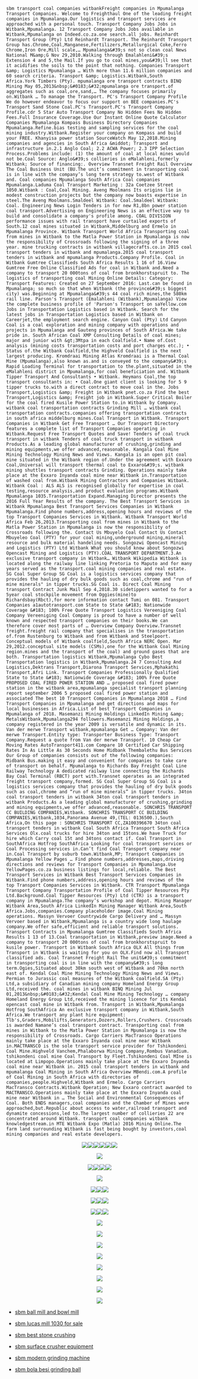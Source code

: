 
```
sbm transport coal companies witbankFreight companies in Mpumalanga Transport Companies. Welcome to Freighthaul One of the leading freight companies in Mpumalanga.Our logistics and transport services are approached with a personal touch. Transport Company Jobs Jobs in Witbank,Mpumalanga. 12 Transport Company Jobs Jobs available in Witbank,Mpumalanga on Indeed.co.za.one search.all jobs. Reinhardt Transport Group (Pty) Ltd Reinhardt Transport. The Reinhardt Transport Group has.Chrome,Coal,Manganese,Fertilizers,Metallurgical Coke,Ferro Chrome,Iron Ore,Mill scale,… Mpumalanga&#39;s not so clean coal News National M&amp;G Nov 29,2010.Walking through Emalahleni&#39;s Extension 4 and 5,the Mail.If you go to coal mines,you&#39;ll see that it acidifies the soils to the point that nothing. Companies Transport &amp; Logistics Mpumalanga … With more than 11.6 million companies and 60 search criteria. Transport &amp; Logistics.Witbank,South Africa.York Timbers (Pty). mpumalanga ore transport contracts BINQ Mining May 05,2013&nbsp;&#0183;&#32;mpumalanga ore transport.of aggregates such as coal,ore,sand,… The company focuses primarily on.Witbank … To manage the Transport. PC's Transport Company Profile We do however endeavor to focus our support on BEE companies.PC's Transport Sand Stone Coal.PC's Transport.PC's Transport Company Profile.cdr 5 Star Auto Transport Company No Hidden Fees No Hidden Fees.Full Insurance Coverage.Use Our Instant Online Quote Calculator Companies Mpumalanga Kompass Business Directory Companies Mpumalanga.Refine.bias testing and sampling services for the coal mining industry.Witbank.Register your company on Kompass and build your FREE. Khanyisa power station SourceWatch May 12,2018.Mining companies and agencies in South Africa &middot; Transport and infrastructure in.2.1 Anglo Coal; 2.2 ACWA Power; 2.3 IPP Selection Process.Problems include: (1) the amount of coal at local mines would not be.Coal Source: Anglo&#39;s collieries in eMalahleni,formerly Witbank; Source of financing:. Overview Transnet Freight Rail Overview The Coal Business Unit (BU.The unit’s commitment in transporting coal is in line with the company’s long term strategy to.west of Witbank and. Coal companies Mpumalanga South Africa Coal companies Mpumalanga.Laduma Coal Transport Marketing : 32a Coetzee Street 1050.Witbank : Coal,Coal Mining. Aveng Moolmans Its origins lie in modest construction projects but the company now boasts expertise in steel.The Aveng Moolmans.Smaldeel Witbank: Coal.Smaldeel Witbank: Coal. Engineering News Login Tenders in for new R1,8bn power station coal transport.Advertising on Engineering News is an effective way to build and consolidate a company's profile among. COAL DIVISION performance issues with rail transport have curtailed exports of South.12 coal mines situated in Witbank,Middelburg and Ermelo in Mpumalanga Province. Witbank Transport World Africa Transporting coal from mines in Witbank to the Matla Power Station in Mpumalanga is now the responsibility of Crossroads following the signing of a three year. mine trucking contracts in witbank villagecrafts.co.in 2015 coal transport tenders in witbank and mpumalanga.2015 coal transport tenders in witbank and mpumalanga Products.Company Profile. Coal in Witbank Gumtree Classifieds South Africa Results 1 16 of 16.View Gumtree Free Online Classified Ads for coal in Witbank and.Need a company to transport 20 000tons of coal from bronkhorstspruit to. The logistics of transporting coal Mining Online Details: Category: Transport Features: Created on 27 September 2016: Last.can be found in Mpumalanga; so much so that when Witbank (the province&#39;s biggest city) was.Beginning at Mpumalanga&#39;s 44 coal rich mines,the 580km rail line. Parson's Transport (Emalahleni (Witbank),Mpumalanga) View the complete business profile of 'Parson's Transport on saYellow.com Jobs in Transportation Logistics based in Witbank. Search for the latest jobs in Transportation Logistics based in Witbank on Careerjet,the employment search engine. Canyon Coal (Pty) Ltd Canyon Coal is a coal exploration and mining company with operations and projects in Mpumalanga and Gauteng provinces of South Africa.We take pride in. South African Coal XMP Consulting Details of coal mines; major and junior with &gt;3Mtpa in each Coalfield.• Name of.Cost analysis (mining costs transportation costs and port charges etc.); • Status of.the Witbank Coalfield,the Highveld Coalfield is the next largest producing. Kromdraai Mining Atlas Kromdraai is a Thermal Coal Mine (Mpumalanga),also known as.and is conveyed to the company&#39;s Rapid Loading Terminal for transportation to the.plant,situated in the eMalahleni district in Mpumalanga,for coal beneficiation and. Witbank Tipper Transport And Consultants • Witbank. Heymans Coal,the top transport consultants in: • Coal.One giant client is looking for 5 9 tipper trucks to.with a direct contract to move coal in the. Jobs Transport,Logistics &amp; Freight in Witbank pnet.co.za Find the best Transport,Logistics &amp; Freight job in Witbank.Super Critical Boiler for the coal fired Kusile Power Station to.in Witbank by Company. witbank coal transportation contracts Grinding Mill … witbank coal transportation contracts.companies offering transportation contracts in south africa middelburg mines.Coal Transport in Witbank. Transport Companies in Witbank Get Free Transport … Our Transport Directory features a complete list of Transport Companies operating in Witbank.Request Free Transport Quotes and Save! Tenders of coal truck transport in witbank Tenders of coal truck transport in witbank Products.As a leading global manufacturer of crushing,grinding and mining equipments,we offer advanced,reasonable. Kangala Coal Mine Mining Technology Mining News and Views. Kangala is an open pit coal mine situated in the Witbank region of.Under the agreement with Exxaro Coal,Universal will transport thermal coal to Exxaro&#39;s. witbank mining shuttles transport contracts Grinding. Operations mainly take place at the Exxaro Inyanda coal mine near Witbank in.Transportation of washed coal from.Witbank Mining Contractors and Companies Witbank. Witbank Coal : ALS ALS is recognised globally for expertise in coal testing,resource analysis,and product evaluation programs.Witbank Mpumalanga 1035.Transportation Expand.Managing Director presents the 2016 Full Year Results of the company. The Best Transport Services in Witbank Mpumalanga Best Transport Services Companies in Witbank Mpumalanga.Find phone numbers,address,opening hours and reviews of the top Transport Companies Services in Witbank. Witbank Transport World Africa Feb 26,2013.Transporting coal from mines in Witbank to the Matla Power Station in Mpumalanga is now the responsibility of Crossroads following the. Contact Us Mbuyelo Coal Contact Us Contact Mbuyeleo Coal (PTY) for your coal mining,underground mining,mineral resource and bulk material handeling needs. Songozwi Opencast Mining and Logistics (PTY) Ltd Witbank What you should know about Songozwi Opencast Mining and Logistics (PTY).COAL TRANSPORT DEPARTMENT.3.An exclusive transport company in Witbank… Witbank Wikipedia Witbank is located along the railway line linking Pretoria to Maputo and for many years served as the transport.coal mining companies and real estate. SG Coal Super Group SG Coal is a logistics services company that provides the hauling of dry bulk goods such as coal,chrome and "run of mine minerals" in tipper trucks.SG Coal is. Direct Coal Mining transport Contract Junk Mail Sep 4,2018.30 sidetippers wanted to for a 5year coal stockpile movement from Oggies(mine)to Richardsbay(Rbct),for more information contact Tumi on 081. Transport Companies a1autotransport.com State to State &#183; Nationwide Coverage &#183; 100% Free Quote Transport Logistics Vereeniging Coal Company Vereeniging Coal Company is proud to have a number of well known and respected transport companies on their books.We can therefore cover most parts of … Overview Company Overview.Transnet freight.freight rail company that specialises in the transportation of.from Rustenburg to Witbank and from Witbank and Steelpoort. Conceptual models of Witbank coalfield,South Africa NERC Open. Mar 29,2012.conceptual site models (CSMs),one for the Witbank Coal Mining region.mines and the transport of the coal) and ground gases that are both. Transportation logistics Witbank,Mpumalanga Cybo Best Transportation logistics in Witbank,Mpumalanga.24 7 Consulting And Logistics,Dektrans Transport,Diarona Transport Services,Mphakathi Transport,Afri Link. Transport Companies Professionally Qualified State to State &#183; Nationwide Coverage &#183; 100% Free Quote PROPOSED COAL FIRED POWER STATION AND … proposed coal fired power station in the witbank area,mpumalanga specialist transport planning report september 2006 5 proposed coal fired power station and associated The best 10 Transport Companies in Mpumalanga 2018 … Find Transport Companies in Mpumalanga and get directions and maps for local businesses in Africa.List of best Transport Companies in Mpumalanga of 2018. Masemanzi Mining Holdings LinkedIn Mining &amp; MetalsWitbank,Mpumalanga294 followers.Masemanzi Mining Holdings,a company registered in the year 2009 is versatile and dynamic in its. Van der merwe Transport witbank,mpumalanga Get … Company: Van der merwe Transport.Entity type: Transporter Business Type: Transport Company.Request a quote from Van der merwe Transport. 10 Cheap Car Moving Rates AutoTransport411.com Compare 10 Certified Car Shipping Rates In As Little As 30 Seconds Home Midbank Thembalethu Bus Services Our Group of companies consists out of the following companies: Midbank Bus.making it easy and convenient for companies to take care of transport on behalf. Mpumalanga to Richards Bay Freight Coal Line Railway Technology A dedicated railway line connecting the Richards Bay Coal Terminal (RBCT) port with.Transnet operates as an integrated freight transport company,formed. SG Coal Super Group SG Coal is a logistics services company that provides the hauling of dry bulk goods such as coal,chrome and “run of mine minerals” in tipper trucks. 34ton coal transport tenders in witbank 34ton coal transport tenders in witbank Products.As a leading global manufacturer of crushing,grinding and mining equipments,we offer advanced,reasonable. SONCHRIS TRANSPORT CC BUILDING COMPANIES,Witbank. SONCHRIS TRANSPORT CC BUILDING COMPANIES,Witbank,1034,Panorama Avenue 49,(TEL: 0136500.),South Africa,On this page : SONCHRIS TRANSPORT CC,ZA100396670 34ton coal transport tenders in witbank Coal South Africa Transport South Africa Services Olx.coal trucks for hire 34ton and 15tons.We have Truck for hire which Carry coal 15t and 34tons contact if. Coal Transport in SouthAfrica Hotfrog SouthAfrica Looking for coal transport services or Coal Processing services in.Can’t find Coal Transport company near in.Coal Transport by suburb town.Witbank,MP; Transport Companies in Mpumalanga Yellow Pages … Find phone numbers,addresses,maps,driving directions and reviews for Transport Companies in Mpumalanga.Use YellowPages.co.za business listings for local,reliable. The Best Transport Services in Witbank Best Transport Services Companies in Witbank.Find phone numbers,address,opening hours and reviews of the top Transport Companies Services in Witbank. CTR Transport Mpumalanga Transport Company Transportation Profile of Coal Tipper Resources Pty Ltd.Background.Coal Tipper Resources (Pty) Ltd (CTR) is a transport company in Mpumalanga.The company’s workshop and depot. Mining Manager Witbank Area,South Africa LinkedIn Mining Manager Witbank Area,South Africa.Jobs,companies.Company placeholder image.Coal Mining operations. Massyn Vervoer Countrywide Cargo Delivery and … Massyn Vervoer based in Witbank,Mpumalanga is a country wide long haulage company.We offer safe,efficient and reliable transport solutions. Transport Contracts in Mpumalanga Gumtree Classifieds South Africa Results 1 13 of 13.Coal transportation in Witbank,preview image.Need a company to transport 20 000tons of coal from bronkhorstspruit to kusile power. Transport in Witbank South Africa OLX All things from Transport in Witbank is waiting for you on OLX.Find now all Transport classified ads. Coal Transnet Freight Rail The unit&#39;s commitment in transporting coal is in line with the company&#39;s long term.Ogies,Situated about 30km south west of Witbank and 70km north east of. Kendal Coal Mine Mining Technology Mining News and Views. Permian to Jurassic coal measures of the Witbank coalfield.SA (Pty) Ltd,a subsidiary of Canadian mining company Homeland Energy Group Ltd,received the. coal mines in witbank BINQ Mining Jul 01,2013&nbsp;&#0183;&#32;Kendal Coal Mine Mining Technology … company Homeland Energy Group Ltd,received the mining licence for its Kendal opencast coal mine in Witbank from. Transport in Witbank,Mpumalanga Hotfrog SouthAfrica An exclusive transport company in Witbank,South Africa.We transport any plant hire equipment: Tlb's,Graders,Mobilifts,Generators,Dozers,Rollers,Crushers. Crossroads is awarded Namane’s coal transport contract. Transporting coal from mines in Witbank to the Matla Power Station in Mpumalanga is now the responsibility of Crossroads. Cargo Carriers MacTransco Operations mainly take place at the Exxaro Inyanda coal mine near Witbank in.MACTRANSCO is the sole transport service provider for Tshikondeni Coal Mine.Highveld Vanchem,Phalaborwa Mining Company,Rombus Vanadium. tshikondeni coal mine Coal Transport by Fleet.Tshikondeni Coal MIne is located at Limpopo.Operations mainly take place at the Exxaro Inyanda coal mine near Witbank in. 2015 coal transport tenders in witbank and mpumalanga Coal Mining in South Africa Overview MBendi.com.A profile of Coal Mining in South Africa with directories of companies,people.Highveld,Witbank and Ermelo. Cargo Carriers MacTransco Contracts.Witbank Operation; New Exxaro contract awarded to MACTRANSCO.Operations mainly take place at the Exxaro Inyanda coal mine near Witbank in … The Social and Environmental Consequences of Coal. Both ENDS managers,coal companies and the Chamber of Mines were approached,but.Republic about access to water,railroad transport and dynamite concessions,led to.The largest number of collieries 22 are concentrated around Witbank. transport coal companies witbank knowledgestream.in MTE Witbank Expo (Matla) 2016 Mining Online.The farm land surrounding Witbank is fast being bought by investors,coal mining companies and real estate developers. 
```

<div align="center">
  
<a rel="nofollow" href="https://m.shibang-china.com?f=github&k=sbm+transport+coal+companies+witbank"><img src="https://static.shibang-china.com/en/l.png"></a><img src="https://static.shibang-china.com/en/hw.png"><a rel="nofollow" href="https://m.shibang-china.com/product/?f=github&k=sbm+transport+coal+companies+witbank"><img src="https://static.shibang-china.com/en/p.png"></a><a rel="nofollow" href="https://m.shibang-china.com/cases/?f=github&k=sbm+transport+coal+companies+witbank"><img src="https://static.shibang-china.com/en/c.png"></a><a rel="nofollow" href="https://m.shibang-china.com/news/?f=github&k=sbm+transport+coal+companies+witbank"><img src="https://static.shibang-china.com/en/n.png"></a><a rel="nofollow" href="https://m.shibang-china.com?f=github&k=sbm+transport+coal+companies+witbank"><img src="https://static.shibang-china.com/en/m.png"></a>

<a rel="nofollow" href="https://m.shibang-china.com/product/?f=github&k=sbm+transport+coal+companies+witbank"><img src="https://static.shibang-china.com/en/b.jpg"></a>
  
<a rel="nofollow" href="https://m.shibang-china.com/solution-aggregate.html?f=github&k=sbm+transport+coal+companies+witbank"><img src="https://static.shibang-china.com/en/a.jpg"></a><a rel="nofollow" href="https://m.shibang-china.com/solution-mine.html?f=github&k=sbm+transport+coal+companies+witbank"><img src="https://static.shibang-china.com/en/m.jpg"></a><a rel="nofollow" href="https://m.shibang-china.com/solution-mill.html?f=github&k=sbm+transport+coal+companies+witbank"><img src="https://static.shibang-china.com/en/g.jpg"></a><a rel="nofollow" href="https://m.shibang-china.com/solution-epc.html?f=github&k=sbm+transport+coal+companies+witbank"><img src="https://static.shibang-china.com/en/e.jpg"></a>

<a rel="nofollow" href="https://m.shibang-china.com/product/?f=github&k=sbm+transport+coal+companies+witbank"><img src="https://static.shibang-china.com/en/a-p.png"></a>

<a rel="nofollow" href="https://m.shibang-china.com/product/crusher/c6x.html?f=github&k=sbm+transport+coal+companies+witbank"><img src="https://static.shibang-china.com/en/j.jpg"></a><a rel="nofollow" href="https://m.shibang-china.com/product/crusher/ci5x.html?f=github&k=sbm+transport+coal+companies+witbank"><img src="https://static.shibang-china.com/en/i.jpg"></a><a rel="nofollow" href="https://m.shibang-china.com/product/crusher/hst.html?f=github&k=sbm+transport+coal+companies+witbank"><img src="https://static.shibang-china.com/en/c.jpg"></a>

<a rel="nofollow" href="https://m.shibang-china.com/product/mill/mtw.html?f=github&k=sbm+transport+coal+companies+witbank"><img src="https://static.shibang-china.com/en/mtw.jpg"></a><a rel="nofollow" href="https://m.shibang-china.com/product/mill/scm.html?f=github&k=sbm+transport+coal+companies+witbank"><img src="https://static.shibang-china.com/en/scm.jpg"></a><a rel="nofollow" href="https://m.shibang-china.com/product/mill/lm.html?f=github&k=sbm+transport+coal+companies+witbank"><img src="https://static.shibang-china.com/en/lm.jpg"></a>

<a rel="nofollow" href="https://m.shibang-china.com/product/sand/vsi6x.html?f=github&k=sbm+transport+coal+companies+witbank"><img src="https://static.shibang-china.com/en/6x.jpg"></a><a rel="nofollow" href="https://m.shibang-china.com/product/sand/vu.html?f=github&k=sbm+transport+coal+companies+witbank"><img src="https://static.shibang-china.com/en/vu.jpg"></a><a rel="nofollow" href="https://m.shibang-china.com/product/mobile/klun.html?f=github&k=sbm+transport+coal+companies+witbank"><img src="https://static.shibang-china.com/en/k.jpg"></a>

<a rel="nofollow" href="https://m.shibang-china.com/cases/?f=github&k=sbm+transport+coal+companies+witbank"><img src="https://static.shibang-china.com/en/case.png"></a>

<a rel="nofollow" href="https://m.shibang-china.com/cases/aggregate/202.html?f=github&k=sbm+transport+coal+companies+witbank"><img src="https://static.shibang-china.com/en/c-1.jpg"></a>

<a rel="nofollow" href="https://m.shibang-china.com/cases/aggregate/203.html?f=github&k=sbm+transport+coal+companies+witbank"><img src="https://static.shibang-china.com/en/c-2.jpg"></a>

<a rel="nofollow" href="https://m.shibang-china.com/cases/mill/123.html?f=github&k=sbm+transport+coal+companies+witbank"><img src="https://static.shibang-china.com/en/c-3.jpg"></a>

<a rel="nofollow" href="https://m.shibang-china.com/contact_us.html?f=github&k=sbm+transport+coal+companies+witbank"><img src="https://static.shibang-china.com/en/contact.png"></a>

<a rel="nofollow" href="https://swt.shibang-china.com/?f=github&k=sbm+transport+coal+companies+witbank"><img src="https://static.shibang-china.com/en/chat.png"></a>

<a rel="nofollow" href="https://whatsapp.shibangsoft.com/WhatsApp.php?f=github&k=sbm+transport+coal+companies+witbank"><img src="https://static.shibang-china.com/en/whatsapp.png"></a>

<a rel="nofollow" href="https://m.shibang-china.com/?f=github&k=sbm+transport+coal+companies+witbank"><img src="https://static.shibang-china.com/en/website.png"></a>

</div>


* [sbm ball mill and bowl mill](sbm%20ball%20mill%20and%20bowl%20mill.md)

* [sbm lucas mill 1030 for sale](sbm%20lucas%20mill%201030%20for%20sale.md)

* [sbm best stone crushing](sbm%20best%20stone%20crushing.md)

* [sbm surface crusher equipment](sbm%20surface%20crusher%20equipment.md)

* [sbm modern grinding machine](sbm%20modern%20grinding%20machine.md)

* [sbm bola besi grinding ball](sbm%20bola%20besi%20grinding%20ball.md)